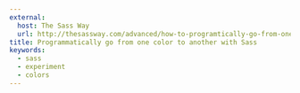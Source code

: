 ```yaml
---
external:
  host: The Sass Way
  url: http://thesassway.com/advanced/how-to-programtically-go-from-one-color-to-another-in-sass
title: Programmatically go from one color to another with Sass
keywords:
  - sass
  - experiment
  - colors
---
```

